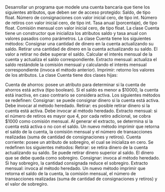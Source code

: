 Desarrollar un programa que modele una cuenta bancaria que tiene los siguientes atributos, que deben ser de acceso protegido:
Saldo, de tipo float.
Número de consignaciones con valor inicial cero, de tipo int.
Número de retiros con valor inicial cero, de tipo int.
Tasa anual (porcentaje), de tipo float.
Comisión mensual con valor inicial cero, de tipo float.
La clase Cuenta tiene un constructor que inicializa los atributos saldo y tasa anual con valores pasados como parámetros. La clase Cuenta tiene los siguientes métodos:
Consignar una cantidad de dinero en la cuenta actualizando su saldo.
Retirar una cantidad de dinero en la cuenta actualizando su saldo. El valor a retirar no debe superar el saldo.
Calcular el interés mensual de la cuenta y actualiza el saldo correspondiente.
Extracto mensual: actualiza el saldo restándole la comisión mensual y calculando el interés mensual correspondiente (invoca el método anterior).
Imprimir: retorno los valores de los atributos.
La clase Cuenta tiene dos clases hijas:

Cuenta de ahorros: posee un atributo para determinar si la cuenta de ahorros está activa (tipo boolean). Si el saldo es menor a $10000, la cuenta está inactiva, en caso contrario se considera activa. Los siguientes métodos se redefinen:
Consignar: se puede consignar dinero si la cuenta está activa. Debe invocar al método heredado.
Retirar: es posible retirar dinero si la cuenta está activa. Debe invocar al método heredado.
Extracto mensual: si el número de retiros es mayor que 4, por cada retiro adicional, se cobra $1000 como comisión mensual. Al generar el extracto, se determina si la cuenta está activa o no con el saldo.
Un nuevo método imprimir que retorna el saldo de la cuenta, la comisión mensual y el número de transacciones realizadas (suma de cantidad de consignaciones y retiros).
Cuenta corriente: posee un atributo de sobregiro, el cual se inicializa en cero. Se redefinen los siguientes métodos:
Retirar: se retira dinero de la cuenta actualizando su saldo. Se puede retirar dinero superior al saldo. El dinero que se debe queda como sobregiro.
Consignar: invoca al método heredado. Si hay sobregiro, la cantidad consignada reduce el sobregiro.
Extracto mensual: invoca al método heredado.
Un nuevo método imprimir que retorna el saldo de la cuenta, la comisión mensual, el número de transacciones realizadas (suma de cantidad de consignaciones y retiros) y el valor de sobregiro.
